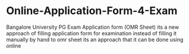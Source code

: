 # Online-Application-Form-4-Exam

Bangalore University PG Exam Application form (OMR Sheet) 
its a new approach of filling application form for examination instead of filling it manually by hand to omr sheet its an approach that it can be done using online 


